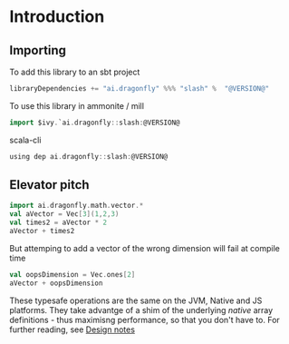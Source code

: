 # Introduction

## Importing

To add this library to an sbt project
```scala
libraryDependencies += "ai.dragonfly" %%% "slash" %  "@VERSION@"
```

To use this library in ammonite / mill
```scala
import $ivy.`ai.dragonfly::slash:@VERSION@
```

scala-cli
```scala
using dep ai.dragonfly::slash:@VERSION@
```

## Elevator pitch

```scala mdoc
import ai.dragonfly.math.vector.*
val aVector = Vec[3](1,2,3)
val times2 = aVector * 2
aVector + times2
```
But attemping to add a vector of the wrong dimension will fail at compile time

```scala mdoc:fail
val oopsDimension = Vec.ones[2]
aVector + oopsDimension

```
These typesafe operations are the same on the JVM, Native and JS platforms. They take advantge of a shim of the underlying _native_ array definitions  - thus maximisng performance, so that you don't have to. For further reading, see [Design notes](design/design.md)